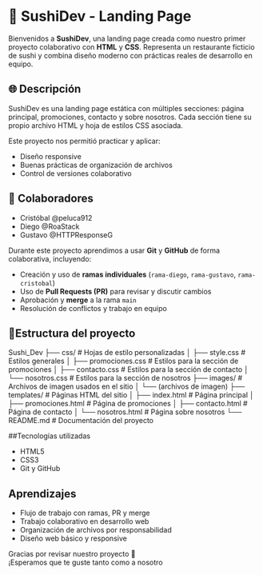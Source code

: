 # 🍣 SushiDev - Landing Page

Bienvenidos a **SushiDev**, una landing page creada como nuestro primer proyecto colaborativo con **HTML** y **CSS**. Representa un restaurante ficticio de sushi y combina diseño moderno con prácticas reales de desarrollo en equipo.

## 🌐 Descripción

SushiDev es una landing page estática con múltiples secciones: página principal, promociones, contacto y sobre nosotros. Cada sección tiene su propio archivo HTML y hoja de estilos CSS asociada.

Este proyecto nos permitió practicar y aplicar:

- Diseño responsive
- Buenas prácticas de organización de archivos
- Control de versiones colaborativo

## 👥 Colaboradores

- Cristóbal @peluca912 
- Diego @RoaStack
- Gustavo @HTTPResponseG

Durante este proyecto aprendimos a usar **Git** y **GitHub** de forma colaborativa, incluyendo:

- Creación y uso de **ramas individuales** (`rama-diego`, `rama-gustavo`, `rama-cristobal`)
- Uso de **Pull Requests (PR)** para revisar y discutir cambios
- Aprobación y **merge** a la rama `main`
- Resolución de conflictos y trabajo en equipo

## 📁Estructura del proyecto
Sushi_Dev
├── css/                   # Hojas de estilo personalizadas
│   ├── style.css          # Estilos generales
│   ├── promociones.css    # Estilos para la sección de promociones
│   ├── contacto.css       # Estilos para la sección de contacto
│   └── nosotros.css       # Estilos para la sección de nosotros
├── images/                # Archivos de imagen usados en el sitio
│   └── (archivos de imagen)
├── templates/             # Páginas HTML del sitio
│   ├── index.html         # Página principal
│   ├── promociones.html   # Página de promociones
│   ├── contacto.html      # Página de contacto
│   └── nosotros.html      # Página sobre nosotros
└── README.md              # Documentación del proyecto



##Tecnologías utilizadas

- HTML5
- CSS3
- Git y GitHub

## Aprendizajes

- Flujo de trabajo con ramas, PR y merge
- Trabajo colaborativo en desarrollo web
- Organización de archivos por responsabilidad
- Diseño web básico y responsive

Gracias por revisar nuestro proyecto 🙌  
¡Esperamos que te guste tanto como a nosotro
